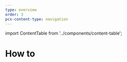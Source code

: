 ```yaml
---
type: overview
order: 3
pcx-content-type: navigation
---
```


import ContentTable from '../components/content-table';

# How to

<ContentTable path="how-to" />
